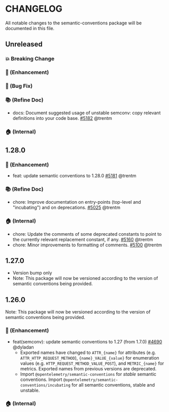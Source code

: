 <!-- markdownlint-disable MD004 -->
# CHANGELOG

All notable changes to the semantic-conventions package will be documented in this file.

## Unreleased

### :boom: Breaking Change

### :rocket: (Enhancement)

### :bug: (Bug Fix)

### :books: (Refine Doc)

* docs: Document suggested usage of unstable semconv: copy relevant definitions into your code base. [#5182](https://github.com/open-telemetry/opentelemetry-js/pull/5182) @trentm

### :house: (Internal)

## 1.28.0

### :rocket: (Enhancement)

* feat: update semantic conventions to 1.28.0 [#5181](https://github.com/open-telemetry/opentelemetry-js/pull/5181) @trentm

### :books: (Refine Doc)

* chore: Improve documentation on entry-points (top-level and "incubating") and on deprecations. [#5025](https://github.com/open-telemetry/opentelemetry-js/issues/5025) @trentm

### :house: (Internal)

* chore: Update the comments of some deprecated constants to point to the currently relevant replacement constant, if any. [#5160](https://github.com/open-telemetry/opentelemetry-js/pull/5160) @trentm
* chore: Minor improvements to formatting of comments. [#5100](https://github.com/open-telemetry/opentelemetry-js/pull/5100) @trentm

## 1.27.0

* Version bump only
* Note: This package will now be versioned according to the version of semantic conventions being provided.

## 1.26.0

Note: This package will now be versioned according to the version of semantic conventions being provided.

### :rocket: (Enhancement)

* feat(semconv): update semantic conventions to 1.27 (from 1.7.0) [#4690](https://github.com/open-telemetry/opentelemetry-js/pull/4690) @dyladan
  * Exported names have changed to `ATTR_{name}` for attributes (e.g. `ATTR_HTTP_REQUEST_METHOD`), `{name}_VALUE_{value}` for enumeration values (e.g. `HTTP_REQUEST_METHOD_VALUE_POST`), and `METRIC_{name}` for metrics. Exported names from previous versions are deprecated.
  * Import `@opentelemetry/semantic-conventions` for *stable* semantic conventions. Import `@opentelemetry/semantic-conventions/incubating` for all semantic conventions, stable and unstable.

### :house: (Internal)
